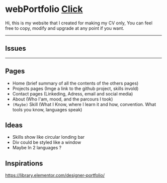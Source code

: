 # webPortfolio [Click]

Hi, this is my website that I created for making my CV only,
You can feel free to copy, modify and upgrade at any point if you want.

---
## Issues


---
## Pages
- Home (brief summary of all the contents of the others pages)
- Projects pages (Imge a link to the github project, skills invold)
- Contact pages (Linkeding, Adress, email and social media)
- About (Who I'am, mood, and the parcours I took)
- `(Maybe)` Skill (What I Know, where I learn it and how, convention. What tools you know, languages speak)

## Ideas
- Skills show like circular londing bar
- Div could be styled like a window
- Maybe In 2 languages ?

## Inspirations

https://library.elementor.com/designer-portfolio/

[Click]: https://blasterwhite.github.io/webPortfolio/
